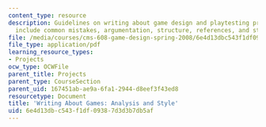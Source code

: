 ```yaml
---
content_type: resource
description: Guidelines on writing about game design and playtesting procedures. Topics
  include common mistakes, argumentation, structure, references, and style.
file: /media/courses/cms-608-game-design-spring-2008/6e4d13dbc543f1df09387d3d3b7db5af_games.pdf
file_type: application/pdf
learning_resource_types:
- Projects
ocw_type: OCWFile
parent_title: Projects
parent_type: CourseSection
parent_uid: 167451ab-ae9a-6fa1-2944-d8eef3f43ed8
resourcetype: Document
title: 'Writing About Games: Analysis and Style'
uid: 6e4d13db-c543-f1df-0938-7d3d3b7db5af
---
```

